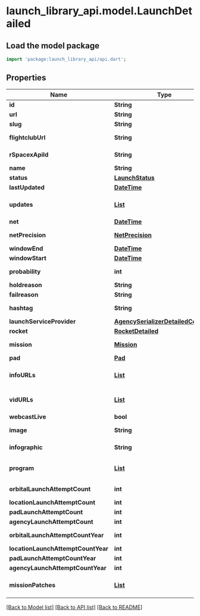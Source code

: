 # launch_library_api.model.LaunchDetailed

## Load the model package
```dart
import 'package:launch_library_api/api.dart';
```

## Properties
Name | Type | Description | Notes
------------ | ------------- | ------------- | -------------
**id** | **String** |  | [readonly] 
**url** | **String** |  | [readonly] 
**slug** | **String** |  | 
**flightclubUrl** | **String** |  | [optional] [readonly] 
**rSpacexApiId** | **String** |  | [optional] [readonly] 
**name** | **String** |  | [readonly] 
**status** | [**LaunchStatus**](LaunchStatus.md) |  | [readonly] 
**lastUpdated** | [**DateTime**](DateTime.md) |  | [readonly] 
**updates** | [**List<Update>**](Update.md) |  | [readonly] [default to const []]
**net** | [**DateTime**](DateTime.md) |  | [readonly] 
**netPrecision** | [**NetPrecision**](NetPrecision.md) |  | [optional] [readonly] 
**windowEnd** | [**DateTime**](DateTime.md) |  | [readonly] 
**windowStart** | [**DateTime**](DateTime.md) |  | [readonly] 
**probability** | **int** |  | [optional] [readonly] 
**holdreason** | **String** |  | [readonly] 
**failreason** | **String** |  | [readonly] 
**hashtag** | **String** |  | [optional] [readonly] 
**launchServiceProvider** | [**AgencySerializerDetailedCommon**](AgencySerializerDetailedCommon.md) |  | [readonly] 
**rocket** | [**RocketDetailed**](RocketDetailed.md) |  | [readonly] 
**mission** | [**Mission**](Mission.md) |  | [optional] [readonly] 
**pad** | [**Pad**](Pad.md) |  | [readonly] 
**infoURLs** | [**List<InfoURL>**](InfoURL.md) |  | [readonly] [default to const []]
**vidURLs** | [**List<VidURL>**](VidURL.md) |  | [readonly] [default to const []]
**webcastLive** | **bool** |  | [readonly] 
**image** | **String** |  | [optional] [readonly] 
**infographic** | **String** |  | [optional] [readonly] 
**program** | [**List<Program>**](Program.md) |  | [readonly] [default to const []]
**orbitalLaunchAttemptCount** | **int** |  | [optional] [readonly] 
**locationLaunchAttemptCount** | **int** |  | [readonly] 
**padLaunchAttemptCount** | **int** |  | [readonly] 
**agencyLaunchAttemptCount** | **int** |  | [readonly] 
**orbitalLaunchAttemptCountYear** | **int** |  | [optional] [readonly] 
**locationLaunchAttemptCountYear** | **int** |  | [readonly] 
**padLaunchAttemptCountYear** | **int** |  | [readonly] 
**agencyLaunchAttemptCountYear** | **int** |  | [readonly] 
**missionPatches** | [**List<MissionPatch>**](MissionPatch.md) |  | [readonly] [default to const []]

[[Back to Model list]](../README.md#documentation-for-models) [[Back to API list]](../README.md#documentation-for-api-endpoints) [[Back to README]](../README.md)


